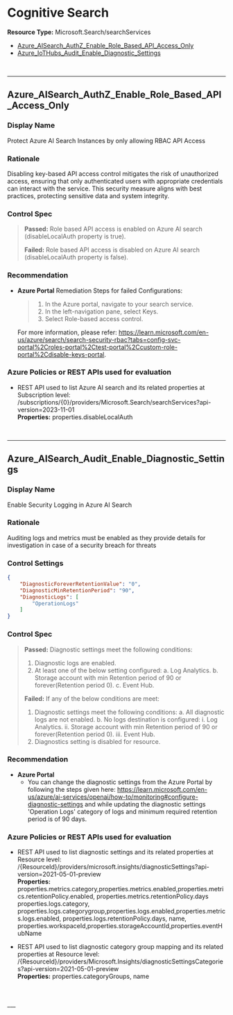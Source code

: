 # Cognitive Search
**Resource Type:** Microsoft.Search/searchServices

<!-- TOC -->

- [Azure_AISearch_AuthZ_Enable_Role_Based_API_Access_Only](#azure_aisearch_authz_enable_role_based_api_access_only)
- [Azure_IoTHubs_Audit_Enable_Diagnostic_Settings](#azure_iothubs_audit_enable_diagnostic_settings)

<!-- /TOC -->
<br/>

___ 

## Azure_AISearch_AuthZ_Enable_Role_Based_API_Access_Only
 

### Display Name 
Protect Azure AI Search Instances by only allowing RBAC API Access

### Rationale 
Disabling key-based API access control mitigates the risk of unauthorized access, ensuring that only authenticated users with appropriate credentials can interact with the service. This security measure aligns with best practices, protecting sensitive data and system integrity.

### Control Spec 

> **Passed:** 
> Role based API access is enabled on Azure AI search (disableLocalAuth property is true).
> 
> **Failed:** 
> Role based API access is disabled on Azure AI search (disableLocalAuth property is false).

 
### Recommendation 

- **Azure Portal** 
    Remediation Steps for failed Configurations: 
    >   1. In the Azure portal, navigate to your search service. 
    >   2. In the left-navigation pane, select Keys. 
    >   3. Select Role-based access control. 
    
    For more information, please refer: https://learn.microsoft.com/en-us/azure/search/search-security-rbac?tabs=config-svc-portal%2Croles-portal%2Ctest-portal%2Ccustom-role-portal%2Cdisable-keys-portal.

### Azure Policies or REST APIs used for evaluation 

- REST API used to list Azure AI search and its related properties at Subscription level:
/subscriptions/{0}/providers/Microsoft.Search/searchServices?api-version=2023-11-01<br />
**Properties:**
properties.disableLocalAuth

<br />

___



## Azure_AISearch_Audit_Enable_Diagnostic_Settings
 

### Display Name 
Enable Security Logging in Azure AI Search

### Rationale 
Auditing logs and metrics must be enabled as they provide details for investigation in case of a security breach for threats

### Control Settings 
```json 
{
    "DiagnosticForeverRetentionValue": "0",
    "DiagnosticMinRetentionPeriod": "90",
    "DiagnosticLogs": [
        "OperationLogs"
    ]
}
 ```  

### Control Spec 

> **Passed:** 
> Diagnostic settings meet the following conditions:
>   1. Diagnostic logs are enabled.
>   2. At least one of the below setting configured:
>       a. Log Analytics.
>       b. Storage account with min Retention period of 90 or forever(Retention period 0).
>       c. Event Hub.
> 
> **Failed:** 
> If any of the below conditions are meet:
>   1. Diagnostic settings meet the following conditions:
>       a. All diagnostic logs are not enabled.
>       b. No logs destination is configured:
>          i. Log Analytics.
>          ii. Storage account with min Retention period of 90 or forever(Retention period 0).
>          iii. Event Hub.
>   2. Diagnostics setting is disabled for resource.

 
### Recommendation 

- **Azure Portal** 
    - You can change the diagnostic settings from the Azure Portal by following the steps given here: https://learn.microsoft.com/en-us/azure/ai-services/openai/how-to/monitoring#configure-diagnostic-settings and while updating the diagnostic settings 'Operation Logs' category of logs and minimum required retention period is of 90 days.
      

### Azure Policies or REST APIs used for evaluation 

- REST API used to list diagnostic settings and its related properties at Resource level:
/{ResourceId}/providers/microsoft.insights/diagnosticSettings?api-version=2021-05-01-preview<br />
**Properties:**
properties.metrics.category,properties.metrics.enabled,properties.metrics.retentionPolicy.enabled, properties.metrics.retentionPolicy.days
properties.logs.category, properties.logs.categorygroup,properties.logs.enabled,properties.metrics.logs.enabled, properties.logs.retentionPolicy.days, name, properties.workspaceId,properties.storageAccountId,properties.eventHubName

- REST API used to list diagnostic category group mapping and its related properties at Resource level:
/{ResourceId}/providers/Microsoft.Insights/diagnosticSettingsCategories?api-version=2021-05-01-preview <br />
**Properties:**
properties.categoryGroups, name
<br />
<br />
___ 


